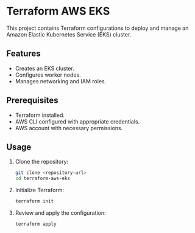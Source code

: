 # Terraform AWS EKS

This project contains Terraform configurations to deploy and manage an Amazon Elastic Kubernetes Service (EKS) cluster.

## Features

- Creates an EKS cluster.
- Configures worker nodes.
- Manages networking and IAM roles.

## Prerequisites

- Terraform installed.
- AWS CLI configured with appropriate credentials.
- AWS account with necessary permissions.

## Usage

1. Clone the repository:
    ```bash
    git clone <repository-url>
    cd terraform-aws-eks
    ```

2. Initialize Terraform:
    ```bash
    terraform init
    ```

3. Review and apply the configuration:
    ```bash
    terraform apply
    ```

